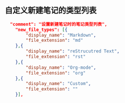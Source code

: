 ## 自定义新建笔记的类型列表

<!--
Author: amoblin
create time: 2015-08-07 06:33:22

This file is created by Marboo<http://marboo.io> template file $MARBOO_HOME/.media/starts/default.md
本文件由 Marboo<http://marboo.io> 模板文件 $MARBOO_HOME/.media/starts/default.md 创建
-->


```json
  "comment": "设置新建笔记时的笔记类型列表",
    "new_file_types": [{
        "display_name": "Markdown",
        "file_extension": "md"
    },{
        "display_name": "reStrucutred Text",
        "file_extension": "rst"
    },{
        "display_name": "Org-mode",
        "file_extension": "org"
    },{
        "display_name": "Custom",
        "file_extension": ""
    }],
```

